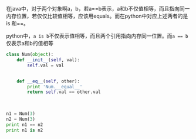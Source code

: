 在java中，对于两个对象啊a，b，若a==b表示，a和b不仅值相等，而且指向同一内存位置，若仅仅比较值相等，应该用equals。而在python中对应上述两者的是is 和==。

python中，`a is b`不仅表示值相等，而且两个引用指向内存同一位置。而`a == b`仅表示a和b的值相等

```python
class Num(object):
    def __init__(self, val):
        self.val = val


    def __eq__(self, other):
        print 'Num.__equal__'
        return self.val == other.val
    
    

n1 = Num(3)
n2 = Num(3)
print n1 == n2
print n1 is n2
```

